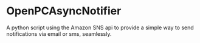 # OpenPCAsyncNotifier
A python script using the Amazon SNS api to provide a simple way to send notifications via email or sms, seamlessly.

